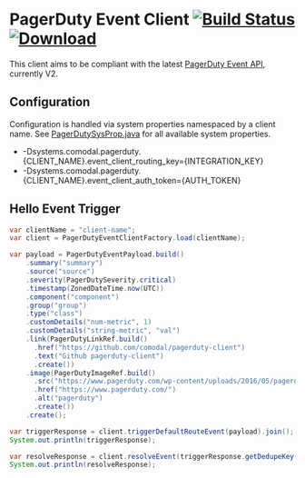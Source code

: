 # PagerDuty Event Client [![Build Status](https://travis-ci.org/comodal/pagerduty-client.svg?branch=master)](https://travis-ci.org/comodal/pagerduty-client) [![Download](https://api.bintray.com/packages/comodal/libraries/pagerduty-event-client/images/download.svg)](https://bintray.com/comodal/libraries/pagerduty-event-client/_latestVersion)

This client aims to be compliant with the latest [PagerDuty Event API](https://v2.developer.pagerduty.com/docs/events-api-v2), currently V2.

## Configuration
Configuration is handled via system properties namespaced by a client name.  See [PagerDutySysProp.java](systems.comodal.pagerduty_event_client/src/main/java/systems/comodal/pagerduty/config/PagerDutySysProp.java) for all available system properties.

 - -Dsystems.comodal.pagerduty.{CLIENT_NAME}.event_client_routing_key={INTEGRATION_KEY}
 - -Dsystems.comodal.pagerduty.{CLIENT_NAME}.event_client_auth_token={AUTH_TOKEN}

## Hello Event Trigger

```java
var clientName = "client-name";
var client = PagerDutyEventClientFactory.load(clientName);

var payload = PagerDutyEventPayload.build()
    .summary("summary")
    .source("source")
    .severity(PagerDutySeverity.critical)
    .timestamp(ZonedDateTime.now(UTC))
    .component("component")
    .group("group")
    .type("class")
    .customDetails("num-metric", 1)
    .customDetails("string-metric", "val")
    .link(PagerDutyLinkRef.build()
      .href("https://github.com/comodal/pagerduty-client")
      .text("Github pagerduty-client")
      .create())
    .image(PagerDutyImageRef.build()
      .src("https://www.pagerduty.com/wp-content/uploads/2016/05/pagerduty-logo-green.png")
      .href("https://www.pagerduty.com/")
      .alt("pagerduty")
      .create())
    .create();

var triggerResponse = client.triggerDefaultRouteEvent(payload).join();
System.out.println(triggerResponse);

var resolveResponse = client.resolveEvent(triggerResponse.getDedupeKey()).join();
System.out.println(resolveResponse);
```
